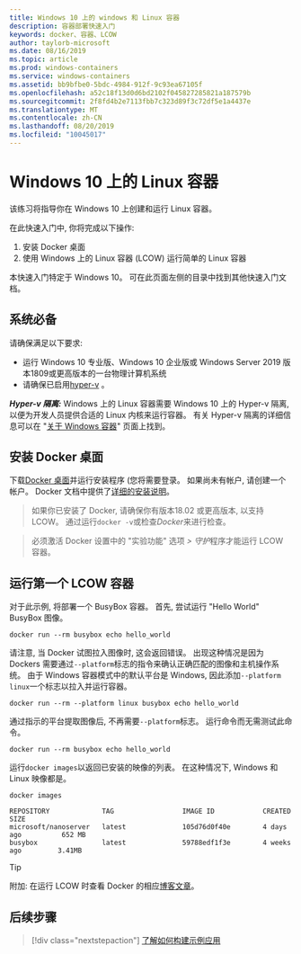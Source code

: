 ```yaml
---
title: Windows 10 上的 windows 和 Linux 容器
description: 容器部署快速入门
keywords: docker、容器、LCOW
author: taylorb-microsoft
ms.date: 08/16/2019
ms.topic: article
ms.prod: windows-containers
ms.service: windows-containers
ms.assetid: bb9bfbe0-5bdc-4984-912f-9c93ea67105f
ms.openlocfilehash: a52c18f13d0d6bd2102f045827285821a187579b
ms.sourcegitcommit: 2f8fd4b2e7113fbb7c323d89f3c72df5e1a4437e
ms.translationtype: MT
ms.contentlocale: zh-CN
ms.lasthandoff: 08/20/2019
ms.locfileid: "10045017"
---
```

# <a name="linux-containers-on-windows-10"></a>Windows 10 上的 Linux 容器

该练习将指导你在 Windows 10 上创建和运行 Linux 容器。

在此快速入门中, 你将完成以下操作:

1. 安装 Docker 桌面
2. 使用 Windows 上的 Linux 容器 (LCOW) 运行简单的 Linux 容器

本快速入门特定于 Windows 10。 可在此页面左侧的目录中找到其他快速入门文档。

## <a name="prerequisites"></a>系统必备

请确保满足以下要求:
- 运行 Windows 10 专业版、Windows 10 企业版或 Windows Server 2019 版本1809或更高版本的一台物理计算机系统
- 请确保已启用[hyper-v](https://docs.microsoft.com/virtualization/hyper-v-on-windows/reference/hyper-v-requirements) 。

***Hyper-v 隔离:*** Windows 上的 Linux 容器需要 Windows 10 上的 Hyper-v 隔离, 以便为开发人员提供合适的 Linux 内核来运行容器。 有关 Hyper-v 隔离的详细信息可以在 "[关于 Windows 容器](../about/index.md)" 页面上找到。

## <a name="install-docker-desktop"></a>安装 Docker 桌面

下载[Docker 桌面](https://store.docker.com/editions/community/docker-ce-desktop-windows)并运行安装程序 (您将需要登录。 如果尚未有帐户, 请创建一个帐户。 Docker 文档中提供了[详细的安装说明](https://docs.docker.com/docker-for-windows/install)。

> 如果你已安装了 Docker, 请确保你有版本18.02 或更高版本, 以支持 LCOW。 通过运行`docker -v`或检查*Docker*来进行检查。

> 必须激活 Docker 设置中的 "实验功能" 选项 *> 守护*程序才能运行 LCOW 容器。

## <a name="run-your-first-lcow-container"></a>运行第一个 LCOW 容器

对于此示例, 将部署一个 BusyBox 容器。 首先, 尝试运行 "Hello World" BusyBox 图像。

```console
docker run --rm busybox echo hello_world
```

请注意, 当 Docker 试图拉入图像时, 这会返回错误。 出现这种情况是因为 Dockers 需要通过`--platform`标志的指令来确认正确匹配的图像和主机操作系统。 由于 Windows 容器模式中的默认平台是 Windows, 因此添加`--platform linux`一个标志以拉入并运行容器。

```console
docker run --rm --platform linux busybox echo hello_world
```

通过指示的平台提取图像后, 不再需要`--platform`标志。 运行命令而无需测试此命令。

```console
docker run --rm busybox echo hello_world
```

运行`docker images`以返回已安装的映像的列表。 在这种情况下, Windows 和 Linux 映像都是。

```console
docker images

REPOSITORY             TAG                 IMAGE ID            CREATED             SIZE
microsoft/nanoserver   latest              105d76d0f40e        4 days ago          652 MB
busybox                latest              59788edf1f3e        4 weeks ago         3.41MB
```

> [!TIP]
> 附加: 在运行 LCOW 时查看 Docker 的相应[博客文章](https://blog.docker.com/2018/02/docker-for-windows-18-02-with-windows-10-fall-creators-update/)。

## <a name="next-steps"></a>后续步骤

> [!div class="nextstepaction"]
> [了解如何构建示例应用](./building-sample-app.md)

